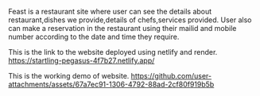 Feast is a restaurant site where user can see the details about restaurant,dishes we provide,details of chefs,services provided.
User also can make a reservation in the restaurant using their mailid and mobile number according to the date and time they require.

This is the link to the website deployed using netlify and render.
https://startling-pegasus-4f7b27.netlify.app/

This is the working demo of website.
https://github.com/user-attachments/assets/67a7ec91-1306-4792-88ad-2cf80f919b5b



 
